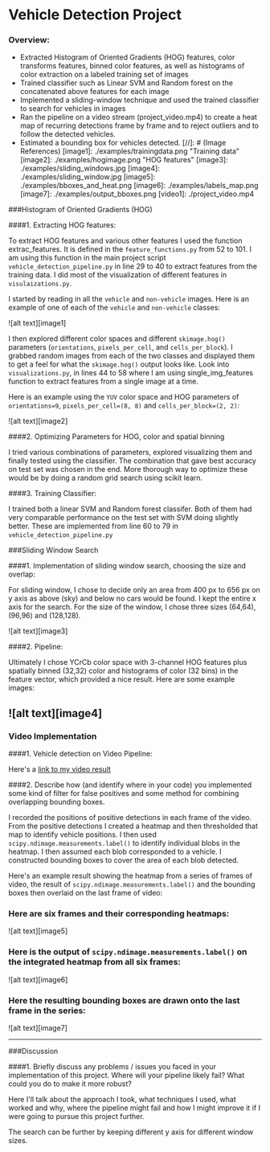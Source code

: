# **Vehicle Detection Project**

### Overview:

* Extracted Histogram of Oriented Gradients (HOG) features, color transforms features,  binned color features, as well as histograms of color extraction on a labeled training set of images
* Trained classifier such as Linear SVM and Random forest on the concatenated above features for each image
* Implemented a sliding-window technique and used the trained classifier to search for vehicles in images
* Ran the pipeline on a video stream (project_video.mp4) to create a heat map of recurring detections frame by frame and to reject outliers and to follow the detected vehicles.
* Estimated a bounding box for vehicles detected.
[//]: # (Image References)
[image1]: ./examples/trainingdata.png "Training data"
[image2]: ./examples/hogimage.png "HOG features"
[image3]: ./examples/sliding_windows.jpg
[image4]: ./examples/sliding_window.jpg
[image5]: ./examples/bboxes_and_heat.png
[image6]: ./examples/labels_map.png
[image7]: ./examples/output_bboxes.png
[video1]: ./project_video.mp4



###Histogram of Oriented Gradients (HOG)

####1. Extracting HOG features:

To extract HOG features and various other features I used the function extrac_features. It is defined in the `feature_functions.py` from 52 to 101. I am using this function in the main project script `vehicle_detection_pipeline.py` in line 29 to 40 to extract features from the training data. I did most of the visualization of different features in `visulaizations.py`.

I started by reading in all the `vehicle` and `non-vehicle` images.  Here is an example of one of each of the `vehicle` and `non-vehicle` classes:

![alt text][image1]

I then explored different color spaces and different `skimage.hog()` parameters (`orientations`, `pixels_per_cell`, and `cells_per_block`).  I grabbed random images from each of the two classes and displayed them to get a feel for what the `skimage.hog()` output looks like. Look into `visualizations.py`, in lines 44 to 58 where I am using single_img_features function to extract features from a single image at a time.

Here is an example using the `YUV` color space and HOG parameters of `orientations=9`, `pixels_per_cell=(8, 8)` and `cells_per_block=(2, 2)`:

![alt text][image2]

####2. Optimizing Parameters for HOG, color and spatial binning

I tried various combinations of parameters, explored visualizing them and finally tested using the classifier. The combination that gave best accuracy on test set was chosen in the end. More thorough way to optimize these would be by doing a random grid search using scikit learn.

####3. Training Classifier:

I trained both a linear SVM and Random forest classifer. Both of them had very comparable performance on the test set with SVM doing slightly better. These are implemented from line 60 to 79 in  `vehicle_detection_pipeline.py`

###Sliding Window Search

####1. Implementation of sliding window search, choosing the size and overlap:

For sliding window, I chose to decide only an area from 400 px to 656 px on y axis as above (sky) and below no cars would be found. I kept the entire x axis for the search. For the size of the window, I chose three sizes (64,64), (96,96) and (128,128). 

![alt text][image3]

####2. Pipeline:

Ultimately I chose YCrCb color space with 3-channel HOG features plus spatially binned (32,32) color and histograms of color (32 bins) in the feature vector, which provided a nice result.  Here are some example images:

![alt text][image4]
---

### Video Implementation

####1. Vehicle detection on Video Pipeline:

Here's a [link to my video result](./project_video.mp4)


####2. Describe how (and identify where in your code) you implemented some kind of filter for false positives and some method for combining overlapping bounding boxes.

I recorded the positions of positive detections in each frame of the video.  From the positive detections I created a heatmap and then thresholded that map to identify vehicle positions.  I then used `scipy.ndimage.measurements.label()` to identify individual blobs in the heatmap.  I then assumed each blob corresponded to a vehicle.  I constructed bounding boxes to cover the area of each blob detected.  

Here's an example result showing the heatmap from a series of frames of video, the result of `scipy.ndimage.measurements.label()` and the bounding boxes then overlaid on the last frame of video:

### Here are six frames and their corresponding heatmaps:

![alt text][image5]

### Here is the output of `scipy.ndimage.measurements.label()` on the integrated heatmap from all six frames:
![alt text][image6]

### Here the resulting bounding boxes are drawn onto the last frame in the series:
![alt text][image7]



---

###Discussion

####1. Briefly discuss any problems / issues you faced in your implementation of this project.  Where will your pipeline likely fail?  What could you do to make it more robust?

Here I'll talk about the approach I took, what techniques I used, what worked and why, where the pipeline might fail and how I might improve it if I were going to pursue this project further.  

The search can be further by keeping different y axis for different window sizes.

